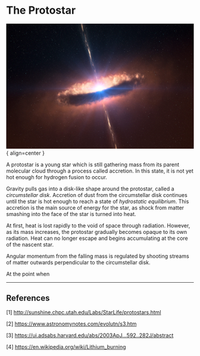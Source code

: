 # The Protostar

![Protostellar Jets (https://scitechdaily.com/scientists-simulate-astrophysical-jets/)](../../assets/beginning/Researchers-Simulate-Astrophysical-Jets-in-the-Lab.jpg){ align=center }

A protostar is a young star which is still gathering mass from its parent molecular cloud through a process called accretion. In this state, it is not yet hot enough for hydrogen fusion to occur.

Gravity pulls gas into a disk-like shape around the protostar, called a _circumstellar disk_. Accretion of dust from the circumstellar disk continues until the star is hot enough to reach a state of _hydrostatic equilibrium_. This accretion is the main source of energy for the star, as shock from matter smashing into the face of the star is turned into heat. 

At first, heat is lost rapidly to the void of space through radiation. However, as its mass increases, the protostar gradually becomes opaque to its own radiation. Heat can no longer escape and begins accumulating at the core of the nascent star.

Angular momentum from the falling mass is regulated by shooting streams of matter outwards perpendicular to the circumstellar disk. 

At the point when 




<hr/>

## References

[1] http://sunshine.chpc.utah.edu/Labs/StarLife/protostars.html

[2] https://www.astronomynotes.com/evolutn/s3.htm

[3] https://ui.adsabs.harvard.edu/abs/2003ApJ...592..282J/abstract 

[4] https://en.wikipedia.org/wiki/Lithium_burning